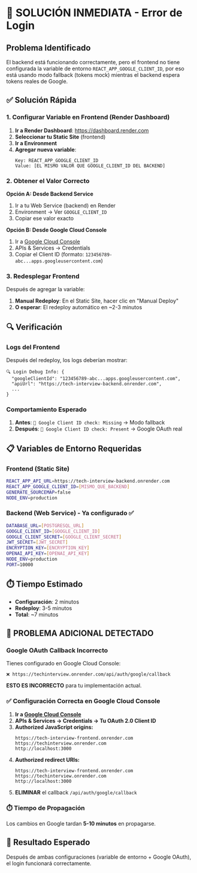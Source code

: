 # 🚨 SOLUCIÓN INMEDIATA - Error de Login

## Problema Identificado
El backend está funcionando correctamente, pero el frontend no tiene configurada la variable de entorno `REACT_APP_GOOGLE_CLIENT_ID`, por eso está usando modo fallback (tokens mock) mientras el backend espera tokens reales de Google.

## ✅ Solución Rápida

### 1. Configurar Variable en Frontend (Render Dashboard)

1. **Ir a Render Dashboard**: https://dashboard.render.com
2. **Seleccionar tu Static Site** (frontend)
3. **Ir a Environment**
4. **Agregar nueva variable**:
   ```
   Key: REACT_APP_GOOGLE_CLIENT_ID
   Value: [EL MISMO VALOR QUE GOOGLE_CLIENT_ID DEL BACKEND]
   ```

### 2. Obtener el Valor Correcto

**Opción A: Desde Backend Service**
1. Ir a tu Web Service (backend) en Render
2. Environment → Ver `GOOGLE_CLIENT_ID`
3. Copiar ese valor exacto

**Opción B: Desde Google Cloud Console**
1. Ir a [Google Cloud Console](https://console.cloud.google.com)
2. APIs & Services → Credentials
3. Copiar el Client ID (formato: `123456789-abc...apps.googleusercontent.com`)

### 3. Redesplegar Frontend

Después de agregar la variable:
1. **Manual Redeploy**: En el Static Site, hacer clic en "Manual Deploy"
2. **O esperar**: El redeploy automático en ~2-3 minutos

## 🔍 Verificación

### Logs del Frontend
Después del redeploy, los logs deberían mostrar:
```
🔍 Login Debug Info: { 
  "googleClientId": "123456789-abc...apps.googleusercontent.com", 
  "apiUrl": "https://tech-interview-backend.onrender.com",
  ...
}
```

### Comportamiento Esperado
1. **Antes**: `🔑 Google Client ID check: Missing` → Modo fallback
2. **Después**: `🔑 Google Client ID check: Present` → Google OAuth real

## 📋 Variables de Entorno Requeridas

### Frontend (Static Site)
```bash
REACT_APP_API_URL=https://tech-interview-backend.onrender.com
REACT_APP_GOOGLE_CLIENT_ID=[MISMO_QUE_BACKEND]
GENERATE_SOURCEMAP=false
NODE_ENV=production
```

### Backend (Web Service) - Ya configurado ✅
```bash
DATABASE_URL=[POSTGRESQL_URL]
GOOGLE_CLIENT_ID=[GOOGLE_CLIENT_ID]
GOOGLE_CLIENT_SECRET=[GOOGLE_CLIENT_SECRET]
JWT_SECRET=[JWT_SECRET]
ENCRYPTION_KEY=[ENCRYPTION_KEY]
OPENAI_API_KEY=[OPENAI_API_KEY]
NODE_ENV=production
PORT=10000
```

## ⏱️ Tiempo Estimado
- **Configuración**: 2 minutos
- **Redeploy**: 3-5 minutos
- **Total**: ~7 minutos

## 🚨 PROBLEMA ADICIONAL DETECTADO

### Google OAuth Callback Incorrecto
Tienes configurado en Google Cloud Console:
```
❌ https://techinterview.onrender.com/api/auth/google/callback
```

**ESTO ES INCORRECTO** para tu implementación actual.

### ✅ Configuración Correcta en Google Cloud Console

1. **Ir a [Google Cloud Console](https://console.cloud.google.com)**
2. **APIs & Services → Credentials → Tu OAuth 2.0 Client ID**
3. **Authorized JavaScript origins:**
   ```
   https://tech-interview-frontend.onrender.com
   https://techinterview.onrender.com
   http://localhost:3000
   ```
4. **Authorized redirect URIs:**
   ```
   https://tech-interview-frontend.onrender.com
   https://techinterview.onrender.com
   http://localhost:3000
   ```
5. **ELIMINAR** el callback `/api/auth/google/callback`

### ⏱️ Tiempo de Propagación
Los cambios en Google tardan **5-10 minutos** en propagarse.

## 🎯 Resultado Esperado
Después de ambas configuraciones (variable de entorno + Google OAuth), el login funcionará correctamente. 